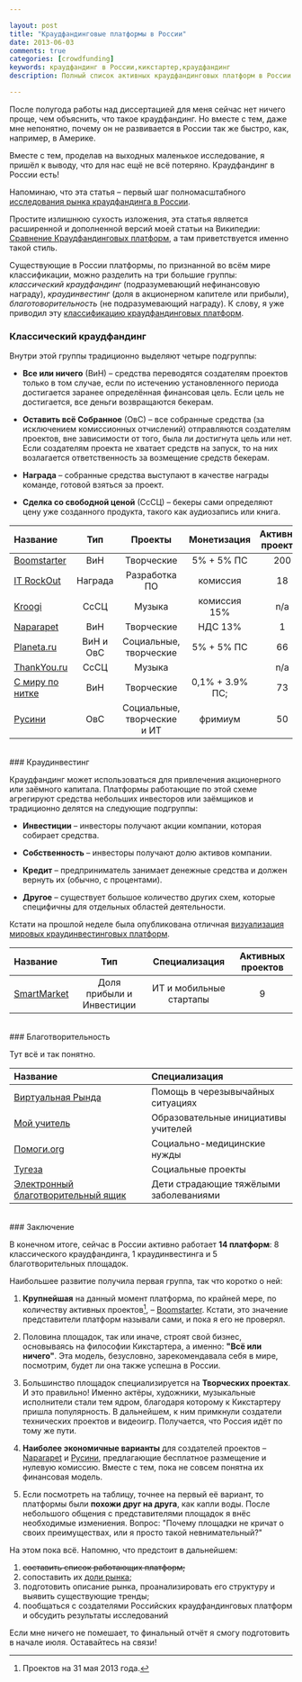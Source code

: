 ```yaml
---

layout: post
title: "Краудфандинговые платформы в России"
date: 2013-06-03
comments: true
categories: [crowdfunding]
keywords: краудфандинг в России,кикстартер,краудфандинг
description: Полный список активных краудфандинговых платформ в России и короткое описание.

---
```


После полугода работы над диссертацией для меня сейчас нет ничего проще, чем объяснить, что такое краудфандинг. Но вместе с тем, даже мне непонятно, почему он не развивается в России так же быстро, как, например, в Америке.

Вместе с тем, проделав на выходных маленькое исследование, я пришёл к выводу, что для нас ещё не всё потеряно. Краудфандинг в России есть!

Напоминаю, что эта статья – первый шаг полномасштабного [исследования рынка краудфандинга в России](http://blog.vonoiral.com/post/Crowdfunding-2-/).

<!-- more -->

Простите излишнюю сухость изложения, эта статья является расширенной и дополненной версий моей статьи на Википедии: [Сравнение Краудфандинговых платформ](http://ru.wikipedia.org/wiki/Сравнение_краудфандинговых_платформ), а там приветствуется именно такой стиль.

Существующие в России платформы, по признанной во всём мире классификации, можно разделить на три большие группы: *классический краудфандинг* (подразумевающий нефинансовую награду), *краудинвестинг* (доля в акционерном капителе или прибыли), *благотоворительность* (не подразумевающий награду). К слову, я уже приводил эту [классификацию краудфандинговых платформ](http://blog.vonoiral.com/post/Crowdfunding/).

### Классический краудфандинг

Внутри этой группы традиционно выделяют четыре подгруппы:

* **Все или ничего** (ВиН) – средства переводятся создателям проектов только в том случае, если по истечению установленного периода достигается заранее определённая финансовая цель. Если цель не достигается, все деньги возвращаются бекерам.

* **Оставить всё Собранное** (ОвС) – все собранные средства (за исключением комиссионных отчислений) отправляются создателям проектов, вне зависимости от того, была ли достигнута цель или нет. Если создателям проекта не хватает средств на запуск, то на них возлагается ответственность за возмещение средств бекерам.

* **Награда** – собранные средства выступают в качестве награды команде, готовой взяться за проект.

* **Сделка со свободной ценой** (СсСЦ) – бекеры сами определяют цену уже созданного продукта, такого как аудиозапись или книга.

 Название|Тип| Проекты | Монетизация | Активных проектов
:-----------|:------------:|:------------:|:------------:| :------------:|
[Boomstarter](https://boomstarter.ru) |ВиН|      Творческие |  5% + 5% ПС | 200
[IT RockOut](http://itrockout.com/)|     Награда | Разработка ПО | комиссия | 18
[Kroogi](http://kroogi.com/)     |        СсСЦ |     Музыка  | комиссия  15% | n/a
[Naparapet](http://naparapet.ru)|   ВиН |   Творческие  | НДС 13% | 1
[Planeta.ru](http://planeta.ru)  |        ВиН и ОвС | Социальные, творческие   |  5% + 5% ПС | 66 
[ThankYou.ru](http://thankyou.ru)|      СсСЦ |    Музыка    | |n/a 
[С миру по нитке](http://smipon.ru/)| ВиН|   Творческие  | 0,1% + 3.9%  ПС; | 73
[Русини](http://rusini.org)|     ОвС |   Социальные, творческие и ИТ  |фримиум | 50


<br>
### Краудинвестинг</br>

Краудфандинг может использоваться для привлечения акционерного или заёмного капитала. Платформы работающие по этой схеме агрегируют средства небольших инвесторов или заёмщиков и традиционно делятся на следующие подгруппы:

* **Инвестиции** – инвесторы получают акции компании, которая собирает средства.

* **Собственность** – инвесторы получают долю активов компании.

* **Кредит** – предприниматель занимает денежные средства и должен вернуть их (обычно, с процентами). 

* **Другое** – существует большое количество других схем, которые специфичны для отдельных областей деятельности.

Кстати на прошлой неделе была опубликована отличная [визуализация мировых краудинвестинговых платформ](http://www.thecrowdcafe.com/visualizing-the-crowdinvesting-industry/).


 Название| Тип | Специализация | Активных проектов
:-----------|:------------:|:------------:|:------------:|
 [SmartMarket](https://smartmarket.net)|       Доля прибыли и Инвестиции | ИТ и мобильные стартапы | 9  


<br>
### Благотворительность</br>

Тут всё и так понятно.

Название| Специализация 
|:-----------|:------------|
[Виртуальная Рында](http://rynda.org)|   Помощь в черезывычайных ситуациях
[Мой учитель](http://my-teacher.ru)| Образовательные инициативы учителей
[Помоги.org](http://pomogi.org)|   Социально-медицинские нужды  
[Тугеза](http://together.ru)|      Социальные проекты 
[Электронный благотворительный ящик](http://www.blagobox.ru)|   Дети страдающие тяжёлыми заболеваниями


<br>
### Заключение</br>

В конечном итоге, сейчас в России активно работает **14 платформ**: 8  классического краудфандинга, 1 краудинвестинга и 5 благотворительных площадок. 

Наибольшее развитие получила первая группа, так что коротко о ней: 

1. **Крупнейшая** на данный момент платформа, по крайней мере, по количеству активных проектов[^1], – [Boomstarter](https://boomstarter.ru). Кстати, это значение представители платформ называли сами, и пока я его не проверял.

2. Половина площадок, так или иначе, строят свой бизнес, основываясь на философии Кикстартера, а именно: **"Всё или ничего"**. Эта модель, безусловно, зарекомендавала себя в мире, посмотрим, будет ли она также успешна в России.

3. Большинство площадок специализируется на **Творческих проектах**. И это правильно! Именно актёры, художники, музыкальные исполнители стали тем ядром, благодаря которому к Кикстартеру пришла популярность. В дальнейшем, к ним примкнули создатели технических проектов и видеоигр. Получается, что Россия идёт по тому же пути. 

4. **Наиболее экономичные варианты** для создателей проектов – [Naparapet](http://naparapet.ru) и [Русини](http://rusini.org), предлагающие бесплатное размещение и нулевую комиссию. Вместе с тем, пока не совсем понятна их финансовая модель.

5. Если посмотреть на таблицу, точнее на первый её вариант, то платформы были **похожи друг на друга**, как капли воды. После небольшого общения с представителями площадок я внёс необходимые измениения. Вопрос: "Почему площадки не кричат о своих преимуществах, или я просто такой невнимательный?"

На этом пока всё. Напомню, что предстоит в дальнейшем:

1. <del>составить список работающих платформ;</del>
2. сопоставить их [доли рынка](http://sila-uma.ru/2013/05/26/pizzawordstat/);
3. подготовить описание рынка, проанализировать его структуру и выявить существующие тренды;
4. пообщаться с создателями Российских краудфандинговых платформ и обсудить результаты исследований

Если мне ничего не помешает, то финальный отчёт я смогу подготовить в начале июля. Оставайтесь на связи!

[^1]: Проектов на 31 мая 2013 года.
